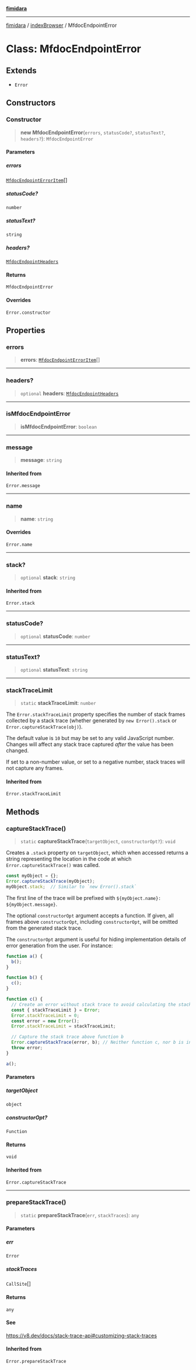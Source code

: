 [**fimidara**](../../README.md)

***

[fimidara](../../modules.md) / [indexBrowser](../README.md) / MfdocEndpointError

# Class: MfdocEndpointError

## Extends

- `Error`

## Constructors

### Constructor

> **new MfdocEndpointError**(`errors`, `statusCode?`, `statusText?`, `headers?`): `MfdocEndpointError`

#### Parameters

##### errors

[`MfdocEndpointErrorItem`](../type-aliases/MfdocEndpointErrorItem.md)[]

##### statusCode?

`number`

##### statusText?

`string`

##### headers?

[`MfdocEndpointHeaders`](../type-aliases/MfdocEndpointHeaders.md)

#### Returns

`MfdocEndpointError`

#### Overrides

`Error.constructor`

## Properties

### errors

> **errors**: [`MfdocEndpointErrorItem`](../type-aliases/MfdocEndpointErrorItem.md)[]

***

### headers?

> `optional` **headers**: [`MfdocEndpointHeaders`](../type-aliases/MfdocEndpointHeaders.md)

***

### isMfdocEndpointError

> **isMfdocEndpointError**: `boolean`

***

### message

> **message**: `string`

#### Inherited from

`Error.message`

***

### name

> **name**: `string`

#### Overrides

`Error.name`

***

### stack?

> `optional` **stack**: `string`

#### Inherited from

`Error.stack`

***

### statusCode?

> `optional` **statusCode**: `number`

***

### statusText?

> `optional` **statusText**: `string`

***

### stackTraceLimit

> `static` **stackTraceLimit**: `number`

The `Error.stackTraceLimit` property specifies the number of stack frames
collected by a stack trace (whether generated by `new Error().stack` or
`Error.captureStackTrace(obj)`).

The default value is `10` but may be set to any valid JavaScript number. Changes
will affect any stack trace captured _after_ the value has been changed.

If set to a non-number value, or set to a negative number, stack traces will
not capture any frames.

#### Inherited from

`Error.stackTraceLimit`

## Methods

### captureStackTrace()

> `static` **captureStackTrace**(`targetObject`, `constructorOpt?`): `void`

Creates a `.stack` property on `targetObject`, which when accessed returns
a string representing the location in the code at which
`Error.captureStackTrace()` was called.

```js
const myObject = {};
Error.captureStackTrace(myObject);
myObject.stack;  // Similar to `new Error().stack`
```

The first line of the trace will be prefixed with
`${myObject.name}: ${myObject.message}`.

The optional `constructorOpt` argument accepts a function. If given, all frames
above `constructorOpt`, including `constructorOpt`, will be omitted from the
generated stack trace.

The `constructorOpt` argument is useful for hiding implementation
details of error generation from the user. For instance:

```js
function a() {
  b();
}

function b() {
  c();
}

function c() {
  // Create an error without stack trace to avoid calculating the stack trace twice.
  const { stackTraceLimit } = Error;
  Error.stackTraceLimit = 0;
  const error = new Error();
  Error.stackTraceLimit = stackTraceLimit;

  // Capture the stack trace above function b
  Error.captureStackTrace(error, b); // Neither function c, nor b is included in the stack trace
  throw error;
}

a();
```

#### Parameters

##### targetObject

`object`

##### constructorOpt?

`Function`

#### Returns

`void`

#### Inherited from

`Error.captureStackTrace`

***

### prepareStackTrace()

> `static` **prepareStackTrace**(`err`, `stackTraces`): `any`

#### Parameters

##### err

`Error`

##### stackTraces

`CallSite`[]

#### Returns

`any`

#### See

https://v8.dev/docs/stack-trace-api#customizing-stack-traces

#### Inherited from

`Error.prepareStackTrace`
